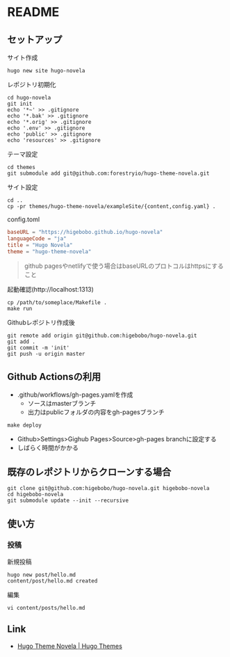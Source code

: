 # README

## セットアップ

サイト作成

```shell
hugo new site hugo-novela
```

レポジトリ初期化

```shell
cd hugo-novela
git init
echo '*~' >> .gitignore
echo '*.bak' >> .gitignore
echo '*.orig' >> .gitignore
echo '.env' >> .gitignore
echo 'public' >> .gitignore
echo 'resources' >> .gitignore
```

テーマ設定

```shell
cd themes
git submodule add git@github.com:forestryio/hugo-theme-novela.git
```

サイト設定

```shell
cd ..
cp -pr themes/hugo-theme-novela/exampleSite/{content,config.yaml} .
```

config.toml

```toml
baseURL = "https://higebobo.github.io/hugo-novela"
languageCode = "ja"
title = "Hugo Novela"
theme = "hugo-theme-novela"
```

> github pagesやnetlifyで使う場合はbaseURLのプロトコルはhttpsにすること

起動確認(http://localhost:1313)

```shell
cp /path/to/someplace/Makefile .
make run
```

Githubレポジトリ作成後

```shell
git remote add origin git@github.com:higebobo/hugo-novela.git
git add .
git commit -m 'init'
git push -u origin master
```

## Github Actionsの利用

* .github/workflows/gh-pages.yamlを作成
    * ソースはmasterブランチ
    * 出力はpublicフォルダの内容をgh-pagesブランチ

```shell
make deploy
```

* Github>Settings>Gighub Pages>Source>gh-pages branchに設定する
* しばらく時間がかかる

## 既存のレポジトリからクローンする場合

```shell
git clone git@github.com:higebobo/hugo-novela.git higebobo-novela
cd higebobo-novela
git submodule update --init --recursive
```

## 使い方

### 投稿

新規投稿

```shell
hugo new post/hello.md
content/post/hello.md created
```

編集

```shell
vi content/posts/hello.md
```

## Link

* [Hugo Theme Novela \| Hugo Themes](https://themes.gohugo.io/hugo-theme-novela/)
